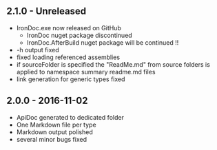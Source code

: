 
## 2.1.0 - Unreleased

- IronDoc.exe now released on GitHub 
  - IronDoc nuget package discontinued
  - IronDoc.AfterBuild nuget package will be continued !!
- -h output fixed
- fixed loading referenced assemblies
- if sourceFolder is specified the "ReadMe.md" from source folders is applied to namespace summary readme.md files
- link generation for generic types fixed
 
## 2.0.0 - 2016-11-02

- ApiDoc generated to dedicated folder
- One Markdown file per type
- Markdown output polished
- several minor bugs fixed